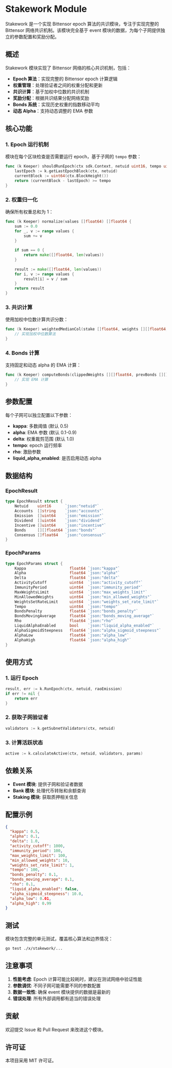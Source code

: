 # Stakework Module

Stakework 是一个实现 Bittensor epoch 算法的共识模块，专注于实现完整的 Bittensor 网络共识机制。该模块完全基于 event 模块的数据，为每个子网提供独立的参数配置和奖励分配。

## 概述

Stakework 模块实现了 Bittensor 网络的核心共识机制，包括：

- **Epoch 算法**：实现完整的 Bittensor epoch 计算逻辑
- **权重管理**：处理验证者之间的权重分配和更新
- **共识计算**：基于加权中位数的共识机制
- **奖励分配**：根据共识结果分配网络奖励
- **Bonds 系统**：实现历史权重的指数移动平均
- **动态 Alpha**：支持动态调整的 EMA 参数

## 核心功能

### 1. Epoch 运行机制

模块在每个区块检查是否需要运行 epoch，基于子网的 `tempo` 参数：

```go
func (k Keeper) shouldRunEpoch(ctx sdk.Context, netuid uint16, tempo uint64) bool {
    lastEpoch := k.getLastEpochBlock(ctx, netuid)
    currentBlock := uint64(ctx.BlockHeight())
    return (currentBlock - lastEpoch) >= tempo
}
```

### 2. 权重归一化

确保所有权重总和为 1：

```go
func (k Keeper) normalize(values []float64) []float64 {
    sum := 0.0
    for _, v := range values {
        sum += v
    }
    
    if sum == 0 {
        return make([]float64, len(values))
    }
    
    result := make([]float64, len(values))
    for i, v := range values {
        result[i] = v / sum
    }
    return result
}
```

### 3. 共识计算

使用加权中位数计算共识分数：

```go
func (k Keeper) weightedMedianCol(stake []float64, weights [][]float64, kappa float64) []float64 {
    // 实现加权中位数算法
}
```

### 4. Bonds 计算

支持固定和动态 alpha 的 EMA 计算：

```go
func (k Keeper) computeBonds(clippedWeights [][]float64, prevBonds [][]float64, alpha float64) [][]float64 {
    // 实现 EMA 计算
}
```

## 参数配置

每个子网可以独立配置以下参数：

- **kappa**: 多数阈值 (默认 0.5)
- **alpha**: EMA 参数 (默认 0.1-0.9)
- **delta**: 权重裁剪范围 (默认 1.0)
- **tempo**: epoch 运行频率
- **rho**: 激励参数
- **liquid_alpha_enabled**: 是否启用动态 alpha

## 数据结构

### EpochResult

```go
type EpochResult struct {
    Netuid    uint16      `json:"netuid"`
    Accounts  []string    `json:"accounts"`
    Emission  []uint64    `json:"emission"`
    Dividend  []uint64    `json:"dividend"`
    Incentive []uint64    `json:"incentive"`
    Bonds     [][]float64 `json:"bonds"`
    Consensus []float64   `json:"consensus"`
}
```

### EpochParams

```go
type EpochParams struct {
    Kappa                   float64 `json:"kappa"`
    Alpha                   float64 `json:"alpha"`
    Delta                   float64 `json:"delta"`
    ActivityCutoff          uint64  `json:"activity_cutoff"`
    ImmunityPeriod          uint64  `json:"immunity_period"`
    MaxWeightsLimit         uint64  `json:"max_weights_limit"`
    MinAllowedWeights       uint64  `json:"min_allowed_weights"`
    WeightsSetRateLimit     uint64  `json:"weights_set_rate_limit"`
    Tempo                   uint64  `json:"tempo"`
    BondsPenalty            float64 `json:"bonds_penalty"`
    BondsMovingAverage      float64 `json:"bonds_moving_average"`
    Rho                     float64 `json:"rho"`
    LiquidAlphaEnabled      bool    `json:"liquid_alpha_enabled"`
    AlphaSigmoidSteepness   float64 `json:"alpha_sigmoid_steepness"`
    AlphaLow                float64 `json:"alpha_low"`
    AlphaHigh               float64 `json:"alpha_high"`
}
```

## 使用方式

### 1. 运行 Epoch

```go
result, err := k.RunEpoch(ctx, netuid, raoEmission)
if err != nil {
    return err
}
```

### 2. 获取子网验证者

```go
validators := k.getSubnetValidators(ctx, netuid)
```

### 3. 计算活跃状态

```go
active := k.calculateActive(ctx, netuid, validators, params)
```

## 依赖关系

- **Event 模块**: 提供子网和验证者数据
- **Bank 模块**: 处理代币转账和余额查询
- **Staking 模块**: 获取质押相关信息

## 配置示例

```json
{
  "kappa": 0.5,
  "alpha": 0.1,
  "delta": 1.0,
  "activity_cutoff": 1000,
  "immunity_period": 100,
  "max_weights_limit": 100,
  "min_allowed_weights": 10,
  "weights_set_rate_limit": 1,
  "tempo": 100,
  "bonds_penalty": 0.1,
  "bonds_moving_average": 0.1,
  "rho": 0.1,
  "liquid_alpha_enabled": false,
  "alpha_sigmoid_steepness": 10.0,
  "alpha_low": 0.01,
  "alpha_high": 0.99
}
```

## 测试

模块包含完整的单元测试，覆盖核心算法和边界情况：

```bash
go test ./x/stakework/...
```

## 注意事项

1. **性能考虑**: Epoch 计算可能比较耗时，建议在测试网络中验证性能
2. **参数调优**: 不同子网可能需要不同的参数配置
3. **数据一致性**: 确保 event 模块提供的数据是最新的
4. **错误处理**: 所有外部调用都有适当的错误处理

## 贡献

欢迎提交 Issue 和 Pull Request 来改进这个模块。

## 许可证

本项目采用 MIT 许可证。